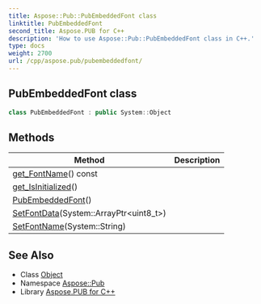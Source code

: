 ```yaml
---
title: Aspose::Pub::PubEmbeddedFont class
linktitle: PubEmbeddedFont
second_title: Aspose.PUB for C++
description: 'How to use Aspose::Pub::PubEmbeddedFont class in C++.'
type: docs
weight: 2700
url: /cpp/aspose.pub/pubembeddedfont/
---
```

## PubEmbeddedFont class




```cpp
class PubEmbeddedFont : public System::Object
```

## Methods

| Method | Description |
| --- | --- |
| [get_FontName](./get_fontname/)() const |  |
| [get_IsInitialized](./get_isinitialized/)() |  |
| [PubEmbeddedFont](./pubembeddedfont/)() |  |
| [SetFontData](./setfontdata/)(System::ArrayPtr\<uint8_t\>) |  |
| [SetFontName](./setfontname/)(System::String) |  |
## See Also

* Class [Object](../../system/object/)
* Namespace [Aspose::Pub](../)
* Library [Aspose.PUB for C++](../../)
